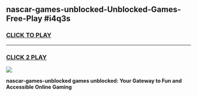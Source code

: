 
## nascar-games-unblocked-Unblocked-Games-Free-Play #i4q3s
<h3>
<a href="https://us.freeplayer.one?title=nascar-games-unblocked&ref=9M">CLICK TO PLAY</a></h3>
<hr>

<h3>
<a href="https://us.freeplayer.one?title=nascar-games-unblocked&ref=9M">CLICK 2 PLAY</a>
  
</h3>

<a href="https://us.freeplayer.one?title=nascar-games-unblocked&ref=9M"><img src="https://clearcache.store/games.png"></a>


**nascar-games-unblocked games unblocked: Your Gateway to Fun and Accessible Online Gaming**
